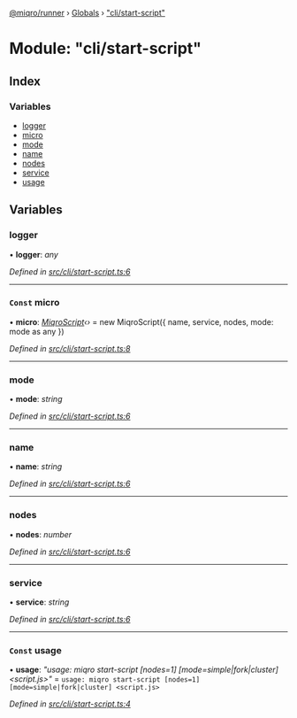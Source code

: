 [@miqro/runner](../README.md) › [Globals](../globals.md) › ["cli/start-script"](_cli_start_script_.md)

# Module: "cli/start-script"

## Index

### Variables

* [logger](_cli_start_script_.md#logger)
* [micro](_cli_start_script_.md#const-micro)
* [mode](_cli_start_script_.md#mode)
* [name](_cli_start_script_.md#name)
* [nodes](_cli_start_script_.md#nodes)
* [service](_cli_start_script_.md#service)
* [usage](_cli_start_script_.md#const-usage)

## Variables

###  logger

• **logger**: *any*

*Defined in [src/cli/start-script.ts:6](https://github.com/claukers/miqro-runner/blob/e36bfec/src/cli/start-script.ts#L6)*

___

### `Const` micro

• **micro**: *[MiqroScript](../classes/_miqroscript_.miqroscript.md)‹›* = new MiqroScript({
  name,
  service,
  nodes,
  mode: mode as any
})

*Defined in [src/cli/start-script.ts:8](https://github.com/claukers/miqro-runner/blob/e36bfec/src/cli/start-script.ts#L8)*

___

###  mode

• **mode**: *string*

*Defined in [src/cli/start-script.ts:6](https://github.com/claukers/miqro-runner/blob/e36bfec/src/cli/start-script.ts#L6)*

___

###  name

• **name**: *string*

*Defined in [src/cli/start-script.ts:6](https://github.com/claukers/miqro-runner/blob/e36bfec/src/cli/start-script.ts#L6)*

___

###  nodes

• **nodes**: *number*

*Defined in [src/cli/start-script.ts:6](https://github.com/claukers/miqro-runner/blob/e36bfec/src/cli/start-script.ts#L6)*

___

###  service

• **service**: *string*

*Defined in [src/cli/start-script.ts:6](https://github.com/claukers/miqro-runner/blob/e36bfec/src/cli/start-script.ts#L6)*

___

### `Const` usage

• **usage**: *"usage: miqro start-script [nodes=1] [mode=simple|fork|cluster] <script.js>"* = `usage: miqro start-script [nodes=1] [mode=simple|fork|cluster] <script.js>`

*Defined in [src/cli/start-script.ts:4](https://github.com/claukers/miqro-runner/blob/e36bfec/src/cli/start-script.ts#L4)*
